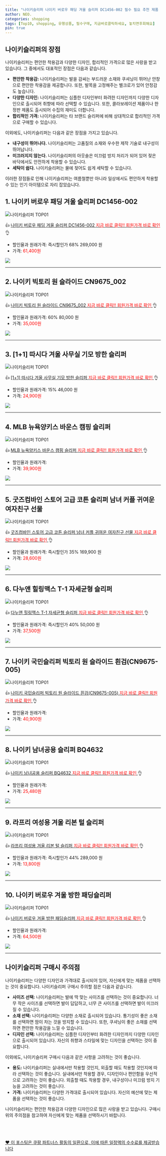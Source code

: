 ```yaml
---
title: "나이키슬리퍼 나이키 버로우 패딩 겨울 슬리퍼 DC1456-002 필수 필요 추천 제품 비교 최저 가격 비교 장점 구매 후기 구매평"
author: NEO.
categories: shopping
tags: [Top10, shopping, 유행상품, 필수구매, 지금바로클릭하세요, 놓치면후회해요]
pin: true
---
```

## 나이키슬리퍼의 장점

나이키슬리퍼는 편안한 착용감과 다양한 디자인, 합리적인 가격으로 많은 사랑을 받고 있습니다. 그 중에서도 대표적인 장점은 다음과 같습니다.

* **편안한 착용감:** 나이키슬리퍼는 발을 감싸는 부드러운 소재와 쿠셔닝이 뛰어난 안창으로 편안한 착용감을 제공합니다. 또한, 발목을 고정해주는 벨크로가 있어 안정감도 높습니다.
* **다양한 디자인:** 나이키슬리퍼는 심플한 디자인부터 화려한 디자인까지 다양한 디자인으로 출시되어 취향에 따라 선택할 수 있습니다. 또한, 콜라보레이션 제품이나 한정판 제품도 출시되어 수집의 재미도 더합니다.
* **합리적인 가격:** 나이키슬리퍼는 타 브랜드 슬리퍼에 비해 상대적으로 합리적인 가격으로 구매할 수 있습니다.

이외에도, 나이키슬리퍼는 다음과 같은 장점을 가지고 있습니다.

* **내구성이 뛰어나다.** 나이키슬리퍼는 고품질의 소재와 우수한 제작 기술로 내구성이 뛰어납니다.
* **미끄러지지 않는다.** 나이키슬리퍼의 아웃솔은 미끄럼 방지 처리가 되어 있어 젖은 바닥에서도 안전하게 착용할 수 있습니다.
* **세탁이 쉽다.** 나이키슬리퍼는 물에 젖어도 쉽게 세탁할 수 있습니다.

이러한 장점들로 인해 나이키슬리퍼는 여름철뿐만 아니라 일상에서도 편안하게 착용할 수 있는 인기 아이템으로 자리 잡았습니다.

   

## 1. 나이키 버로우 패딩 겨울 슬리퍼 DC1456-002

![나이키슬리퍼 TOP01](https://thumbnail8.coupangcdn.com/thumbnails/remote/490x490ex/image/vendor_inventory/05db/3645829e36299571f1f834e5a9d8154b28ecda1be36f2dbb83bcb46d770d.jpg)


👍 [나이키 버로우 패딩 겨울 슬리퍼 DC1456-002 <font color=red> 지금 바로 클릭!! 회원가격 바로 확인 </font> ](https://link.coupang.com/re/AFFSDP?lptag=AF3617701&subid=GithubCoopas&pageKey=6804155622&traceid=V0-153&itemId=16074497109&vendorItemId=87749451258) 👌 


- 할인율과 원래가격: 즉시할인가 68%  269,000   원
- 가격: <span style='color:red'>61,400원</span>

[![](/discount_price.png)](https://link.coupang.com/re/AFFSDP?lptag=AF3617701&subid=GithubCoopas&pageKey=6804155622&traceid=V0-153&itemId=16074497109&vendorItemId=87749451258)

---


   

## 2. 나이키 빅토리 원 슬라이드 CN9675_002

![나이키슬리퍼 TOP01](https://thumbnail8.coupangcdn.com/thumbnails/remote/490x490ex/image/vendor_inventory/6198/ebbb486cf80ec1f1e83083f4738bff1c8e38dc0039fe36415233f992b8a1.jpg)


👍 [나이키 빅토리 원 슬라이드 CN9675_002 <font color=red> 지금 바로 클릭!! 회원가격 바로 확인 </font> ](https://link.coupang.com/re/AFFSDP?lptag=AF3617701&subid=GithubCoopas&pageKey=4806043589&traceid=V0-153&itemId=6176630195&vendorItemId=85863085857) 👌 


- 할인율과 원래가격: 60%  80,000   원
- 가격: <span style='color:red'>35,000원</span>

[![](/discount_price.png)](https://link.coupang.com/re/AFFSDP?lptag=AF3617701&subid=GithubCoopas&pageKey=4806043589&traceid=V0-153&itemId=6176630195&vendorItemId=85863085857)

---


   

## 3. [1+1] 따시다 겨울 사무실 기모 방한 슬리퍼

![나이키슬리퍼 TOP01](https://thumbnail10.coupangcdn.com/thumbnails/remote/490x490ex/image/vendor_inventory/9e28/13cf959f223ad32cfb4553caafcfcc116c83682c8dd1e102e36c21a37207.png)


👍 [[1+1] 따시다 겨울 사무실 기모 방한 슬리퍼 <font color=red> 지금 바로 클릭!! 회원가격 바로 확인 </font> ](https://link.coupang.com/re/AFFSDP?lptag=AF3617701&subid=GithubCoopas&pageKey=7720506671&traceid=V0-153&itemId=20719302683&vendorItemId=87790170985) 👌 


- 할인율과 원래가격: 15%  46,000   원
- 가격: <span style='color:red'>24,900원</span>

[![](/discount_price.png)](https://link.coupang.com/re/AFFSDP?lptag=AF3617701&subid=GithubCoopas&pageKey=7720506671&traceid=V0-153&itemId=20719302683&vendorItemId=87790170985)

---


   

## 4. MLB 뉴욕양키스 바운스 캠핑 슬리퍼

![나이키슬리퍼 TOP01](https://thumbnail7.coupangcdn.com/thumbnails/remote/490x490ex/image/vendor_inventory/8e25/5a1556c0e9baabd806d3de3248e7ff7ccaec4afe1d1b6aa3c52b48721f95.jpg)


👍 [MLB 뉴욕양키스 바운스 캠핑 슬리퍼 <font color=red> 지금 바로 클릭!! 회원가격 바로 확인 </font> ](https://link.coupang.com/re/AFFSDP?lptag=AF3617701&subid=GithubCoopas&pageKey=7227956544&traceid=V0-153&itemId=18333328556&vendorItemId=85477816910) 👌 


- 할인율과 원래가격: 
- 가격: <span style='color:red'>39,900원</span>

[![](/discount_price.png)](https://link.coupang.com/re/AFFSDP?lptag=AF3617701&subid=GithubCoopas&pageKey=7227956544&traceid=V0-153&itemId=18333328556&vendorItemId=85477816910)

---


   

## 5. 굿즈컴바인 스토어 고급 코튼 슬리퍼 남녀 커플 귀여운 여자친구 선물

![나이키슬리퍼 TOP01](https://thumbnail9.coupangcdn.com/thumbnails/remote/490x490ex/image/vendor_inventory/9597/5b23f45351a6e080a0d160480f99591df579b1e02d005112efc2a9776924.jpg)


👍 [굿즈컴바인 스토어 고급 코튼 슬리퍼 남녀 커플 귀여운 여자친구 선물 <font color=red> 지금 바로 클릭!! 회원가격 바로 확인 </font> ](https://link.coupang.com/re/AFFSDP?lptag=AF3617701&subid=GithubCoopas&pageKey=7701621475&traceid=V0-153&itemId=20621964640&vendorItemId=87696193790) 👌 


- 할인율과 원래가격: 즉시할인가 35%  169,900   원
- 가격: <span style='color:red'>28,600원</span>

[![](/discount_price.png)](https://link.coupang.com/re/AFFSDP?lptag=AF3617701&subid=GithubCoopas&pageKey=7701621475&traceid=V0-153&itemId=20621964640&vendorItemId=87696193790)

---


   

## 6. 다누앤 힐링맥스 T-1 자세균형 슬리퍼

![나이키슬리퍼 TOP01](https://thumbnail6.coupangcdn.com/thumbnails/remote/490x490ex/image/vendor_inventory/e3ea/e9af85f8336759c79adfd049919411bd156fa6b6ef3dbf8d9723c35f345a.png)


👍 [다누앤 힐링맥스 T-1 자세균형 슬리퍼 <font color=red> 지금 바로 클릭!! 회원가격 바로 확인 </font> ](https://link.coupang.com/re/AFFSDP?lptag=AF3617701&subid=GithubCoopas&pageKey=5792035371&traceid=V0-153&itemId=9905592171&vendorItemId=77188934539) 👌 


- 할인율과 원래가격: 즉시할인가 40%  50,000   원
- 가격: <span style='color:red'>37,500원</span>

[![](/discount_price.png)](https://link.coupang.com/re/AFFSDP?lptag=AF3617701&subid=GithubCoopas&pageKey=5792035371&traceid=V0-153&itemId=9905592171&vendorItemId=77188934539)

---


   

## 7. 나이키 국민슬리퍼 빅토리 원 슬라이드 흰검(CN9675-005)

![나이키슬리퍼 TOP01](https://thumbnail7.coupangcdn.com/thumbnails/remote/490x490ex/image/vendor_inventory/3c2f/a79ea114de545ccc7b560bc74f6a80d0ff5f4709ae604a76494a5b061e93.jpg)


👍 [나이키 국민슬리퍼 빅토리 원 슬라이드 흰검(CN9675-005) <font color=red> 지금 바로 클릭!! 회원가격 바로 확인 </font> ](https://link.coupang.com/re/AFFSDP?lptag=AF3617701&subid=GithubCoopas&pageKey=6359571484&traceid=V0-153&itemId=13420070170&vendorItemId=78796955098) 👌 


- 할인율과 원래가격: 
- 가격: <span style='color:red'>40,900원</span>

[![](/discount_price.png)](https://link.coupang.com/re/AFFSDP?lptag=AF3617701&subid=GithubCoopas&pageKey=6359571484&traceid=V0-153&itemId=13420070170&vendorItemId=78796955098)

---


   

## 8. 나이키 남녀공용 슬리퍼 BQ4632

![나이키슬리퍼 TOP01](https://thumbnail8.coupangcdn.com/thumbnails/remote/490x490ex/image/vendor_inventory/ea21/a4ce1a5dd2ffa8150172bd0bcafb74e988b55d05aa12dd24f57c651403b2.jpg)


👍 [나이키 남녀공용 슬리퍼 BQ4632 <font color=red> 지금 바로 클릭!! 회원가격 바로 확인 </font> ](https://link.coupang.com/re/AFFSDP?lptag=AF3617701&subid=GithubCoopas&pageKey=7353530700&traceid=V0-153&itemId=18928399763&vendorItemId=86055280433) 👌 


- 할인율과 원래가격: 
- 가격: <span style='color:red'>25,480원</span>

[![](/discount_price.png)](https://link.coupang.com/re/AFFSDP?lptag=AF3617701&subid=GithubCoopas&pageKey=7353530700&traceid=V0-153&itemId=18928399763&vendorItemId=86055280433)

---


   

## 9. 라프리 여성용 겨울 리본 털 슬리퍼

![나이키슬리퍼 TOP01](https://thumbnail8.coupangcdn.com/thumbnails/remote/490x490ex/image/vendor_inventory/242e/2df31e64cf45d912cd3e4a430ded1cce938118538d5f6e1a57cc40ed1c59.jpg)


👍 [라프리 여성용 겨울 리본 털 슬리퍼 <font color=red> 지금 바로 클릭!! 회원가격 바로 확인 </font> ](https://link.coupang.com/re/AFFSDP?lptag=AF3617701&subid=GithubCoopas&pageKey=7646859317&traceid=V0-153&itemId=20335463900&vendorItemId=87420472116) 👌 


- 할인율과 원래가격: 즉시할인가 44%  289,000   원
- 가격: <span style='color:red'>13,800원</span>

[![](/discount_price.png)](https://link.coupang.com/re/AFFSDP?lptag=AF3617701&subid=GithubCoopas&pageKey=7646859317&traceid=V0-153&itemId=20335463900&vendorItemId=87420472116)

---


   

## 10. 나이키 버로우 겨울 방한 패딩슬리퍼

![나이키슬리퍼 TOP01](https://thumbnail7.coupangcdn.com/thumbnails/remote/490x490ex/image/vendor_inventory/3afc/34ba8f4f9865a5a8dc68957fdbfcd24fe6a066e7107a97ee603c357fc817.jpg)


👍 [나이키 버로우 겨울 방한 패딩슬리퍼 <font color=red> 지금 바로 클릭!! 회원가격 바로 확인 </font> ](https://link.coupang.com/re/AFFSDP?lptag=AF3617701&subid=GithubCoopas&pageKey=7704652443&traceid=V0-153&itemId=20637405543&vendorItemId=87711033227) 👌 


- 할인율과 원래가격: 
- 가격: <span style='color:red'>64,500원</span>

[![](/discount_price.png)](https://link.coupang.com/re/AFFSDP?lptag=AF3617701&subid=GithubCoopas&pageKey=7704652443&traceid=V0-153&itemId=20637405543&vendorItemId=87711033227)

---
## 나이키슬리퍼 구매시 주의점

나이키슬리퍼는 다양한 디자인과 가격대로 출시되어 있어, 자신에게 맞는 제품을 선택하는 것이 중요합니다. 나이키슬리퍼 구매시 주의할 점은 다음과 같습니다.

* **사이즈 선택:** 나이키슬리퍼는 발에 딱 맞는 사이즈를 선택하는 것이 중요합니다. 너무 작은 사이즈를 선택하면 발이 답답하고, 너무 큰 사이즈를 선택하면 발이 미끄러질 수 있습니다.
* **소재 선택:** 나이키슬리퍼는 다양한 소재로 출시되어 있습니다. 통기성이 좋은 소재를 선택하면 땀이 차는 것을 방지할 수 있습니다. 또한, 쿠셔닝이 좋은 소재를 선택하면 편안한 착용감을 느낄 수 있습니다.
* **디자인 선택:** 나이키슬리퍼는 심플한 디자인부터 화려한 디자인까지 다양한 디자인으로 출시되어 있습니다. 자신의 취향과 스타일에 맞는 디자인을 선택하는 것이 중요합니다.

이외에도, 나이키슬리퍼 구매시 다음과 같은 사항을 고려하는 것이 좋습니다.

* **용도:** 나이키슬리퍼는 실내에서만 착용할 것인지, 외출할 때도 착용할 것인지에 따라 선택하는 것이 좋습니다. 실내에서만 착용할 경우, 디자인이나 편안함을 우선적으로 고려하는 것이 좋습니다. 외출할 때도 착용할 경우, 내구성이나 미끄럼 방지 기능을 고려하는 것이 좋습니다.
* **가격:** 나이키슬리퍼는 다양한 가격대로 출시되어 있습니다. 자신의 예산에 맞는 제품을 선택하는 것이 좋습니다.

나이키슬리퍼는 편안한 착용감과 다양한 디자인으로 많은 사랑을 받고 있습니다. 구매시 위의 주의점을 참고하여 자신에게 맞는 제품을 선택하시기 바랍니다.<br><br><br><br><br> [ ❤  이 포스팅은 쿠팡 파트너스 활동의 일환으로, 이에 따른 일정액의 수수료를 제공받습니다](https://link.coupang.com/a/bcEFyh)